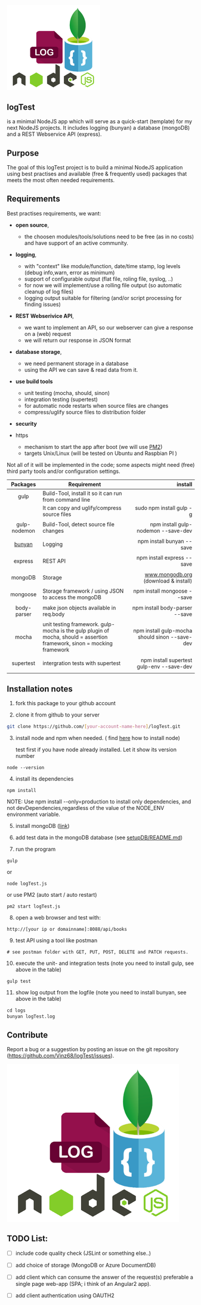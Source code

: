 <img src="https://raw.githubusercontent.com/Vinz68/logTest/master/images/logTestImg.png" width="250"></img> 
## logTest 
is a minimal NodeJS app which will serve as a quick-start (template) for my next NodeJS projects. It includes logging (bunyan) a database (mongoDB) and a REST Webservice API (express).

## Purpose 
The goal of this logTest project is to build a minimal NodeJS application using best practises and available (free & frequently used) packages that meets the most often needed requirements.

## Requirements
Best practises requirements, we want:
- **open source**,
  - the choosen modules/tools/solutions need to be free (as in no costs) and have support of an active community.
- **logging**, 
  - with "context" like module/function, date/time stamp, log levels (debug info,warn, error as minimum)
  - support of configurable output (flat file, roling file, syslog, ..)
  - for now we will implement/use a rolling file output (so automatic cleanup of log files)
  - logging output suitable for filtering (and/or script processing for finding issues)
- **REST Webserivice API**,
  - we want to implement an API, so our webserver can give a response on a (web) request
  - we will return our response in JSON format
- **database storage**,
  - we need permanent storage in a database
  - using the API we can save & read data from it.
- **use build tools** 
  - unit testing (mocha, should, sinon)  
  - integration testing (supertest)
   - for automatic node restarts when source files are changes
  - compress/uglify source files to distribution folder 
- **security**

- https
  - mechanism to start the app after boot (we will use [PM2](http://pm2.keymetrics.io/)) 
  - targets Unix/Linux (will be tested on Ubuntu and Raspbian PI )


Not all of it will be implemented in the code; some aspects might need (free) third party tools and/or configuration settings.

| Packages        | Requirement           | install        |
|:---------------:| --------------------- | --------------:|
| gulp | Build-Tool, install it so it can run from command line |  |
|  | It can copy and uglify/compress source files | sudo npm install gulp -g ||  | to the destination/production folder |  |
|  | |  |
| gulp-nodemon | Build-Tool, detect source file changes | npm install gulp-nodemon --save-dev |
|  | |  |
| [bunyan](https://github.com/trentm/node-bunyan) | Logging | npm install bunyan --save |
|  | |  |
| express | REST API | npm install express --save |
|  | |  |
| mongoDB | Storage | www.mongodb.org (download & install) |
|  | |  |
| mongoose | Storage framework / using JSON to access the mongoDB | npm install mongoose --save |
|  | |  |
| body-parser | make json objects available in req.body | npm install body-parser --save |
|  | |  |
| mocha | unit testing framework. gulp-mocha is the gulp plugin of mocha, should = assertion framework, sinon = mocking framework | npm install gulp-mocha should sinon --save-dev |
|  | |  |
| supertest | intergration tests with supertest | npm install supertest gulp-env --save-dev |
|  | |  |



## Installation notes
1. fork this package to your github account


2. clone it from github to your server 
``` bash
git clone https://github.com/[your-account-name-here]/logTest.git
```


3. install node and npm when needed.   ( find [here](https://github.com/nodesource/distributions) how to install node)
   
   test first if you have node already installed. Let it show its version number

```
node --version
```



4. install its dependencies 
```
npm install
```
NOTE: Use npm install --only=production to install only dependencies, and not devDependencies,regardless of the value of the NODE_ENV environment variable.


5. install mongoDB   ([link](www.mongodb.org))


6. add test data in the mongoDB database (see [setupDB/README.md](https://github.com/Vinz68/logTest/blob/master/models/setupDB/))


7. run the program
```
gulp
```
or
```
node logTest.js
```
or use PM2 (auto start / auto restart)
```
pm2 start logTest.js
```



8. open a web browser and test with:
```
http://[your ip or domainname]:8088/api/books
```




9. test API using a tool like postman
```
# see postman folder with GET, PUT, POST, DELETE and PATCH requests.
```




10. execute the unit- and integration tests
(note you need to install gulp, see above in the table)
```
gulp test
```




11. show log output from the logfile 
(note you need to install bunyan, see above in the table)
```
cd logs
bunyan logTest.log 
```



## Contribute

Report a bug or a suggestion by posting an issue on the git repository (https://github.com/Vinz68/logTest/issues).

![Alt text](images/logTestImg.png?raw=true "logTest")


 
## TODO List:
 - [ ] include code quality check (JSLint or something else..)     
 - [ ] add choice of storage (MongoDB or Azure DocumentDB) 
 - [ ] add client which can consume the answer of the request(s) preferable a single page web-app (SPA; i think of an Angular2 app).
 - [ ] add client authentication using OAUTH2 




